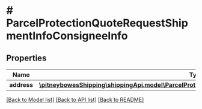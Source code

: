 # # ParcelProtectionQuoteRequestShipmentInfoConsigneeInfo

## Properties

Name | Type | Description | Notes
------------ | ------------- | ------------- | -------------
**address** | [**\pitneybowesShipping\shippingApi.model\ParcelProtectionQuoteRequestShipmentInfoShipperInfoAddress**](ParcelProtectionQuoteRequestShipmentInfoShipperInfoAddress.md) |  | 

[[Back to Model list]](../../README.md#documentation-for-models) [[Back to API list]](../../README.md#documentation-for-api-endpoints) [[Back to README]](../../README.md)


